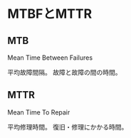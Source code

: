 # MTBFとMTTR

## MTB

Mean Time Between Failures

平均故障間隔。
故障と故障の間の時間。

## MTTR

Mean Time To Repair

平均修理時間。
復旧・修理にかかる時間。
